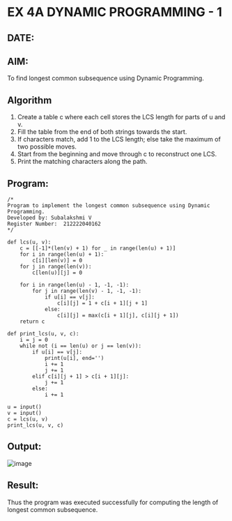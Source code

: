 # EX 4A DYNAMIC PROGRAMMING - 1
## DATE:
## AIM:
To find longest common subsequence using Dynamic Programming.
## Algorithm
1. Create a table c where each cell stores the LCS length for parts of u and v.
2. Fill the table from the end of both strings towards the start.
3. If characters match, add 1 to the LCS length; else take the maximum of two possible moves.
4. Start from the beginning and move through c to reconstruct one LCS.
5. Print the matching characters along the path.  
## Program:
```
/*
Program to implement the longest common subsequence using Dynamic Programming.
Developed by: Subalakshmi V
Register Number:  212222040162
*/
```
```
def lcs(u, v):
    c = [[-1]*(len(v) + 1) for _ in range(len(u) + 1)]
    for i in range(len(u) + 1):
        c[i][len(v)] = 0
    for j in range(len(v)):
        c[len(u)][j] = 0
 
    for i in range(len(u) - 1, -1, -1):
        for j in range(len(v) - 1, -1, -1):
            if u[i] == v[j]:
                c[i][j] = 1 + c[i + 1][j + 1]
            else:
                c[i][j] = max(c[i + 1][j], c[i][j + 1])
    return c
 
def print_lcs(u, v, c):
    i = j = 0
    while not (i == len(u) or j == len(v)):
        if u[i] == v[j]:
            print(u[i], end='')
            i += 1
            j += 1
        elif c[i][j + 1] > c[i + 1][j]:
            j += 1
        else:
            i += 1
 
u = input()
v = input()
c = lcs(u, v)
print_lcs(u, v, c)
```
## Output:
![image](https://github.com/user-attachments/assets/7ff9123c-04ab-4b18-a7c8-09489a46a4d0)

## Result:
Thus the program was executed successfully for computing the length of longest common subsequence.
